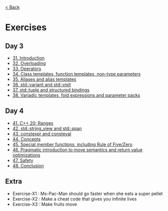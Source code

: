 [< Back](../README.md)

# Exercises

## Day 3

* [31. Introduction](31_exercises.md)
* [32. Overloading](32_exercises.md)
* [33. Operators](33_exercises.md)
* [34. Class templates, function templates, non-type parameters](34_exercises.md)
* [35. Aliases and alias templates](35_exercises.md)
* [36. std::variant and std::visit](36_exercises.md)
* [37. std::tuple and structured bindings](37_exercises.md)
* [38. Variadic templates, fold expressions and parameter packs](38_exercises.md)

## Day 4

* [41. C++ 20: Ranges](41_exercises.md)
* [42. std::string_view and std::span](42_exercises.md)
* [43. constexpr and consteval](43_exercises.md)
* [44. Concepts](44_exercises.md)
* [45. Special member functions, including Rule of Five/Zero](45_exercises.md)
* [46. Pragmatic introduction to move semantics and return value optimizations](46_exercises.md)
* [47. Safety](47_exercises.md)
* [48. Conclusion](48_exercises.md)

## Extra

* Exercise-X1 : Ms-Pac-Man should go faster when she eats a super pellet
* Exercise-X2 : Make a cheat code that gives you infinite lives
* Exercise-X3 : Make fruits move

